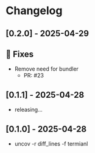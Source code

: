 # Changelog

## [0.2.0] - 2025-04-29

## 🐛 Fixes

- Remove need for bundler
   - PR: #23


## [0.1.1] - 2025-04-28

- releasing...


## [0.1.0] - 2025-04-28

- uncov -r diff_lines -f termianl
